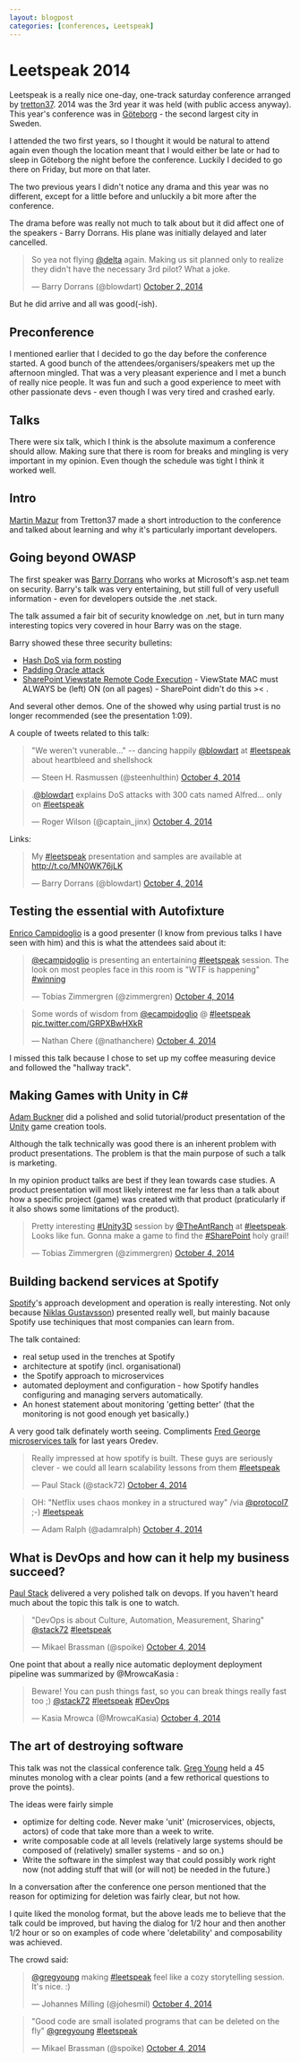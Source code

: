 ```yaml
---
layout: blogpost
categories: [conferences, Leetspeak]
---
```

# Leetspeak 2014

Leetspeak is a really nice one-day, one-track saturday conference arranged by [tretton37](http://tretton37.com/). 2014 was the 3rd year it was held (with public access anyway). This year's conference was in [Göteborg](http://en.wikipedia.org/wiki/Gothenburg) - the second largest city in Sweden. 

I attended the two first years, so I thought it would be natural to attend again even though the location meant that I would either be late or had to sleep in Göteborg the night before the conference. Luckily I decided to go there on Friday, but more on that later. 

The two previous years I didn't notice any drama and this year was no different, except for a little before and unluckily a bit more after the conference. 

The drama before was really not much to talk about but it did affect one of the speakers - Barry Dorrans. His plane was initially delayed and later cancelled. 

<blockquote class="twitter-tweet" lang="en"><p>So yea not flying <a href="https://twitter.com/Delta">@delta</a> again. Making us sit planned only to realize they didn&#39;t have the necessary 3rd pilot? What a joke.</p>&mdash; Barry Dorrans (@blowdart) <a href="https://twitter.com/blowdart/status/517596338012569600">October 2, 2014</a></blockquote>
<script async src="//platform.twitter.com/widgets.js" charset="utf-8"></script>

But he did arrive and all was good(-ish).

## Preconference

I mentioned earlier that I decided to go the day before the conference started. A good bunch of the attendees/organisers/speakers met up the afternoon mingled. That was a very pleasant experience and I met a bunch of really nice people. It was fun and such a good experience to meet with other passionate devs - even though I was very tired and crashed early. 

## Talks

There were six talk, which I think is the absolute maximum a conference should allow. Making sure that there is room for breaks and mingling is very important in my opinion. Even though the schedule was tight I think it worked well. 

## Intro

[Martin Mazur](https://twitter.com/m_mazur) from Tretton37 made a short introduction to the conference and talked about learning and why it's particularly important developers.

## Going beyond OWASP

The first speaker was [Barry Dorrans](https://twitter.com/blowdart) who works at
Microsoft's asp.net team on security. Barry's talk was very entertaining, but 
still full of very usefull information - even for developers outside the .net stack. 

The talk assumed a fair bit of security knowledge on .net, but in turn many 
interesting topics very covered in hour Barry was on the stage. 

Barry showed these three security bulletins:

* [Hash DoS via form posting](http://arstechnica.com/business/2011/12/huge-portions-of-web-vulnerable-to-hashing-denial-of-service-attack/)
* [Padding Oracle attack](http://robertheaton.com/2013/07/29/padding-oracle-attack/)
* [SharePoint Viewstate Remote Code Execution](http://threatpost.com/critical-sharepoint-bulletin-top-priority-on-patch-tuesday) - ViewState MAC must ALWAYS be (left) ON (on all pages) - SharePoint didn't do this >< . 

And several other demos. One of the showed why using partial trust is no longer recommended (see the presentation 1:09). 

A couple of tweets related to this talk:

<blockquote class="twitter-tweet" data-partner="tweetdeck"><p>&quot;We weren&#39;t vunerable...&quot;  -- dancing happily <a href="https://twitter.com/blowdart">@blowdart</a> at <a href="https://twitter.com/hashtag/leetspeak?src=hash">#leetspeak</a> about heartbleed and shellshock</p>&mdash; Steen H. Rasmussen (@steenhulthin) <a href="https://twitter.com/steenhulthin/status/518302726560968704">October 4, 2014</a></blockquote>
<script async src="//platform.twitter.com/widgets.js" charset="utf-8"></script>

<blockquote class="twitter-tweet" lang="en"><p>.<a href="https://twitter.com/blowdart">@blowdart</a> explains DoS attacks with 300 cats named Alfred... only on <a href="https://twitter.com/hashtag/leetspeak?src=hash">#leetspeak</a></p>&mdash; Roger Wilson (@captain_jinx) <a href="https://twitter.com/captain_jinx/status/518305522702118913">October 4, 2014</a></blockquote>
<script async src="//platform.twitter.com/widgets.js" charset="utf-8"></script>

Links:

<blockquote class="twitter-tweet" lang="en"><p>My <a href="https://twitter.com/hashtag/leetspeak?src=hash">#leetspeak</a> presentation and samples are available at <a href="http://t.co/MN0WK76jLK">http://t.co/MN0WK76jLK</a></p>&mdash; Barry Dorrans (@blowdart) <a href="https://twitter.com/blowdart/status/518336531095105537">October 4, 2014</a></blockquote>
<script async src="//platform.twitter.com/widgets.js" charset="utf-8"></script>



## Testing the essential with Autofixture

[Enrico Campidoglio](https://twitter.com/ecampidoglio) is a good presenter 
(I know from previous talks I have seen with him)  and this is what the 
attendees said about it:

<blockquote class="twitter-tweet" lang="en"><p><a href="https://twitter.com/ecampidoglio">@ecampidoglio</a> is presenting an entertaining <a href="https://twitter.com/hashtag/leetspeak?src=hash">#leetspeak</a> session. The look on most peoples face in this room is &quot;WTF is happening&quot; <a href="https://twitter.com/hashtag/winning?src=hash">#winning</a></p>&mdash; Tobias Zimmergren (@zimmergren) <a href="https://twitter.com/zimmergren/status/518330485135900672">October 4, 2014</a></blockquote>
<script async src="//platform.twitter.com/widgets.js" charset="utf-8"></script>

<blockquote class="twitter-tweet" data-partner="tweetdeck"><p>Some words of wisdom from <a href="https://twitter.com/ecampidoglio">@ecampidoglio</a> @ <a href="https://twitter.com/hashtag/leetspeak?src=hash">#leetspeak</a> <a href="http://t.co/GRPXBwHXkR">pic.twitter.com/GRPXBwHXkR</a></p>&mdash; Nathan Chere (@nathanchere) <a href="https://twitter.com/nathanchere/status/518349615154724864">October 4, 2014</a></blockquote>
<script async src="//platform.twitter.com/widgets.js" charset="utf-8"></script>

I missed this talk because I chose to set up my coffee measuring device and followed the "hallway track". 

## Making Games with Unity in C#

[Adam Buckner](https://twitter.com/theantranch) did a polished and solid tutorial/product presentation of the [Unity](http://unity3d.com/) game creation tools. 

Although the talk technically was good there is an inherent problem with product presentations. The problem is that the main purpose of such a talk is marketing.

In my opinion product talks are best if they lean towards case studies. A product presentation will most likely interest me far less than a talk about how a specific project (game) was created with that product (praticularly if it also shows some limitations of the product). 

<blockquote class="twitter-tweet" data-partner="tweetdeck"><p>Pretty interesting <a href="https://twitter.com/hashtag/Unity3D?src=hash">#Unity3D</a> session by <a href="https://twitter.com/TheAntRanch">@TheAntRanch</a> at <a href="https://twitter.com/hashtag/leetspeak?src=hash">#leetspeak</a>. Looks like fun. Gonna make a game to find the <a href="https://twitter.com/hashtag/SharePoint?src=hash">#SharePoint</a> holy grail!</p>&mdash; Tobias Zimmergren (@zimmergren) <a href="https://twitter.com/zimmergren/status/518355627102724096">October 4, 2014</a></blockquote>
<script async src="//platform.twitter.com/widgets.js" charset="utf-8"></script>

## Building backend services at Spotify

[Spotify](https://www.spotify.com)'s approach development and operation is 
really interesting. Not only because [Niklas Gustavsson](https://twitter.com/protocol7))
presented really well, but mainly bacause Spotify use techiniques that most 
companies can learn from. 

The talk contained: 
* real setup used in the trenches at Spotify
* architecture at spotify (incl. organisational)
* the Spotify approach to microservices
* automated deployment and configuration - how Spotify handles configuring and 
 managing servers automatically.
* An honest statement about monitoring 'getting better' (that the monitoring 
is not good enough yet basically.)

A very good talk definately worth seeing. Compliments [Fred George microservices talk](http://vimeo.com/79866979) for last years Oredev.

<blockquote class="twitter-tweet" data-partner="tweetdeck"><p>Really impressed at how spotify is built. These guys are seriously clever - we could all learn scalability lessons from them <a href="https://twitter.com/hashtag/leetspeak?src=hash">#leetspeak</a></p>&mdash; Paul Stack (@stack72) <a href="https://twitter.com/stack72/status/518380153823850496">October 4, 2014</a></blockquote>
<script async src="//platform.twitter.com/widgets.js" charset="utf-8"></script>

<blockquote class="twitter-tweet" data-partner="tweetdeck"><p>OH: &quot;Netflix uses chaos monkey in a structured way&quot; /via <a href="https://twitter.com/protocol7">@protocol7</a> ;-) <a href="https://twitter.com/hashtag/leetspeak?src=hash">#leetspeak</a></p>&mdash; Adam Ralph (@adamralph) <a href="https://twitter.com/adamralph/status/518384387453644800">October 4, 2014</a></blockquote>
<script async src="//platform.twitter.com/widgets.js" charset="utf-8"></script>

## What is DevOps and how can it help my business succeed?

[Paul Stack](https://twitter.com/stack72) delivered a very polished talk on devops. If you haven't heard much about the topic this talk is one to watch. 

<blockquote class="twitter-tweet" data-partner="tweetdeck"><p>&quot;DevOps is about Culture, Automation, Measurement, Sharing&quot; <a href="https://twitter.com/stack72">@stack72</a> <a href="https://twitter.com/hashtag/leetspeak?src=hash">#leetspeak</a></p>&mdash; Mikael Brassman (@spoike) <a href="https://twitter.com/spoike/status/518400898494906369">October 4, 2014</a></blockquote>
<script async src="//platform.twitter.com/widgets.js" charset="utf-8"></script>

One point that about a really nice automatic deployment deployment pipeline was summarized by @MrowcaKasia :

<blockquote class="twitter-tweet" data-partner="tweetdeck"><p>Beware! You can push things fast, so you can break things really fast too ;) <a href="https://twitter.com/stack72">@stack72</a> <a href="https://twitter.com/hashtag/leetspeak?src=hash">#leetspeak</a> <a href="https://twitter.com/hashtag/DevOps?src=hash">#DevOps</a></p>&mdash; Kasia Mrowca (@MrowcaKasia) <a href="https://twitter.com/MrowcaKasia/status/518400809764405249">October 4, 2014</a></blockquote>
<script async src="//platform.twitter.com/widgets.js" charset="utf-8"></script>

## The art of destroying software

This talk was not the classical conference talk. 
[Greg Young](https://twitter.com/gregyoung) held a 45 minutes monolog with 
a clear points (and a few rethorical questions to prove the points). 

The ideas were fairly simple
* optimize for delting code. Never make 'unit' (microservices, objects, actors)
of code that take more than a week to write. 
* write composable code at all levels (relatively large systems should be composed 
of (relatively) smaller systems - and so on.)
* Write the software in the simplest way that could possibly work right now (not
adding stuff that will (or will not) be needed in the future.)

In a conversation after the conference one person mentioned that the reason 
for optimizing for deletion was fairly clear, but not how. 

I quite liked the monolog format, but the above leads me to believe that the 
talk could be improved, but having the dialog for 1/2 hour and then another 1/2 
hour or so on examples of code where 'deletability' and composability was achieved.

The crowd said: 

<blockquote class="twitter-tweet" data-partner="tweetdeck"><p><a href="https://twitter.com/gregyoung">@gregyoung</a> making <a href="https://twitter.com/hashtag/leetspeak?src=hash">#leetspeak</a> feel like a cozy storytelling session. It&#39;s nice. :)</p>&mdash; Johannes Milling (@johesmil) <a href="https://twitter.com/johesmil/status/518418613393690627">October 4, 2014</a></blockquote>
<script async src="//platform.twitter.com/widgets.js" charset="utf-8"></script>

<blockquote class="twitter-tweet" data-partner="tweetdeck"><p>&quot;Good code are small isolated programs that can be deleted on the fly&quot; <a href="https://twitter.com/gregyoung">@gregyoung</a> <a href="https://twitter.com/hashtag/leetspeak?src=hash">#leetspeak</a></p>&mdash; Mikael Brassman (@spoike) <a href="https://twitter.com/spoike/status/518421572571631616">October 4, 2014</a></blockquote>
<script async src="//platform.twitter.com/widgets.js" charset="utf-8"></script>

